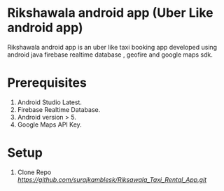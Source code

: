 # Rikshawala android app (Uber Like android app)
 Rikshawala android app is an uber like taxi booking app developed using android java  firebase realtime database , geofire and   google maps sdk.

# Prerequisites
 1. Android Studio Latest.
 2. Firebase Realtime Database.
 3. Android version > 5.
 4. Google Maps API Key.
 
 # Setup
 1. Clone Repo *https://github.com/surajkamblesk/Riksawala_Taxi_Rental_App.git*
